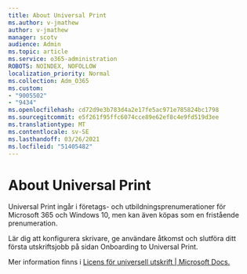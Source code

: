 ```yaml
---
title: About Universal Print
ms.author: v-jmathew
author: v-jmathew
manager: scotv
audience: Admin
ms.topic: article
ms.service: o365-administration
ROBOTS: NOINDEX, NOFOLLOW
localization_priority: Normal
ms.collection: Adm_O365
ms.custom:
- "9005502"
- "9434"
ms.openlocfilehash: cd72d9e3b783d4a2e17fe5ac971e785824bc1798
ms.sourcegitcommit: e5f261f95ffc6074cce89e62ef8c4e9fd519d3ee
ms.translationtype: MT
ms.contentlocale: sv-SE
ms.lasthandoff: 03/26/2021
ms.locfileid: "51405482"
---
```

# <a name="about-universal-print"></a>About Universal Print

Universal Print ingår i företags- och utbildningsprenumerationer för Microsoft 365 och Windows 10, men kan även köpas som en fristående prenumeration.

Lär dig att konfigurera skrivare, ge användare åtkomst och slutföra ditt första utskriftsjobb på sidan Onboarding to Universal Print.

Mer information finns i [Licens för universell utskrift | Microsoft Docs.](https://docs.microsoft.com/universal-print/fundamentals/universal-print-license)
